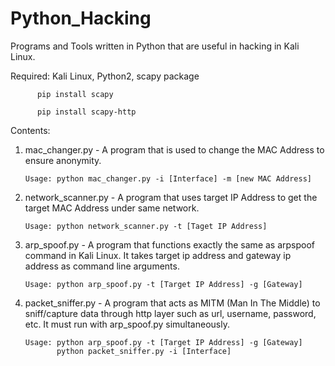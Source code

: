 # Python_Hacking

Programs and Tools written in Python that are useful in hacking in Kali Linux.

Required: Kali Linux, Python2, scapy package

          pip install scapy
          
          pip install scapy-http
          

Contents:
   1. mac_changer.py - A program that is used to change the MAC Address to ensure anonymity.
      
          Usage: python mac_changer.py -i [Interface] -m [new MAC Address]
      
   2. network_scanner.py - A program that uses target IP Address to get the target MAC Address under same network.
      
          Usage: python network_scanner.py -t [Taget IP Address]
      
   3. arp_spoof.py - A program that functions exactly the same as arpspoof command in Kali Linux. It takes target ip address and gateway ip address as command line arguments.
      
          Usage: python arp_spoof.py -t [Target IP Address] -g [Gateway]
     
   4. packet_sniffer.py - A program that acts as MITM (Man In The Middle) to sniff/capture data through http layer such as url, username, password, etc. It must run with arp_spoof.py simultaneously.
      
          Usage: python arp_spoof.py -t [Target IP Address] -g [Gateway]
                 python packet_sniffer.py -i [Interface]
